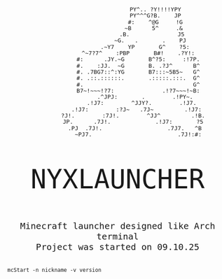 <body style="    font-family: monospace;">
    <pre style="
    font-size: 13px;
    line-height: 1.1;
    text-align: center;
">
                      PY^.. ?Y!!!!YPY
                      PY^^^G?B.    JP
                      #:    ^@G     !G
                     ~B      5^     .&
                    .B.              J5
                   ~G.   .       .    PJ
                .~Y7    YP       G^    ?5:
            ^~7?7^    :PBP       B#!    .?Y!:
            #:      .JY.~G       B^?5:     :!7P.
            #.    :JJ.  ~G       B. .?J^      B^
            #. .7BG7::^:YG       B7:::~5B5~   G^
            #. .::.::::::.       .:::::.:::.  G^
            #.                                G^
            B7~!~~~!?7:              .!?7~~~!~B:
                .^JPJ:       .        .!PY~.
              .!J7:        ^JJY?.        .!J7.
           .!J7:        :?J~   .7J~         .!J7:
         ?J!.        :7J!.        ^JJ^         .!B.
         JP.      .7J!.             .!J7:       ?5
          .PJ  .7J!.                   .7J7.   ^B
            ~PJ7.                         .7J!:#:
</pre>



<p style="font-size: 60px;" align="center">NYXLAUNCHER</p>
<p style="font-size: 20px;" align="center">
Minecraft launcher designed like Arch terminal <br>
Project was started on 09.10.25
</p>
<!--commands-->


<code>
mcStart -n nickname -v version
</code>


</body>

